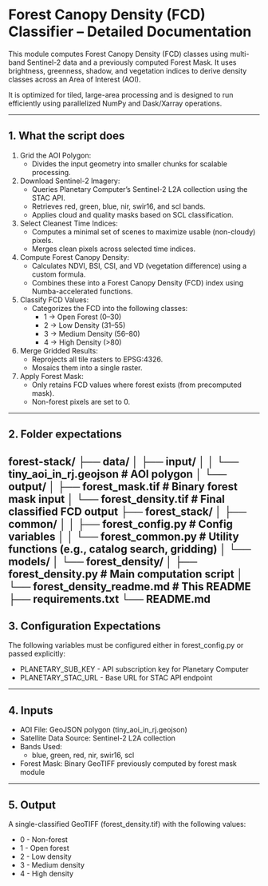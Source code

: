 # Forest Canopy Density (FCD) Classifier – Detailed Documentation

This module computes Forest Canopy Density (FCD) classes using multi-band Sentinel-2 data and a previously computed Forest Mask. It uses brightness, greenness, shadow, and vegetation indices to derive density classes across an Area of Interest (AOI).

It is optimized for tiled, large-area processing and is designed to run efficiently using parallelized NumPy and Dask/Xarray operations.

---

## 1. What the script does

1. Grid the AOI Polygon:
   - Divides the input geometry into smaller chunks for scalable processing.
2. Download Sentinel-2 Imagery:
   - Queries Planetary Computer’s Sentinel-2 L2A collection using the STAC API.
   - Retrieves red, green, blue, nir, swir16, and scl bands.
   - Applies cloud and quality masks based on SCL classification.
3. Select Cleanest Time Indices:
   - Computes a minimal set of scenes to maximize usable (non-cloudy) pixels.
   - Merges clean pixels across selected time indices.
4. Compute Forest Canopy Density:
   - Calculates NDVI, BSI, CSI, and VD (vegetation difference) using a custom formula.
   - Combines these into a Forest Canopy Density (FCD) index using Numba-accelerated functions.
5. Classify FCD Values:
   - Categorizes the FCD into the following classes:
      - 1 → Open Forest (0–30)
      - 2 → Low Density (31–55)
      - 3 → Medium Density (56–80)
      - 4 → High Density (>80)
6. Merge Gridded Results:
   - Reprojects all tile rasters to EPSG:4326.
   - Mosaics them into a single raster.
7. Apply Forest Mask:
   - Only retains FCD values where forest exists (from precomputed mask).
   - Non-forest pixels are set to 0.
---

## 2. Folder expectations
forest-stack/
├── data/
│   ├── input/
│   │   └── tiny_aoi_in_rj.geojson         # AOI polygon
│   └── output/
│       ├── forest_mask.tif                # Binary forest mask input
│       └── forest_density.tif             # Final classified FCD output
├── forest_stack/
│   ├── common/
│   │   ├── forest_config.py               # Config variables
│   │   └── forest_common.py               # Utility functions (e.g., catalog search, gridding)
│   └── models/
│       └── forest_density/
│           ├── forest_density.py          # Main computation script
│           └── forest_density_readme.md   # This README
├── requirements.txt
└── README.md
---

## 3. Configuration Expectations

The following variables must be configured either in forest_config.py or passed explicitly:

- PLANETARY_SUB_KEY	- API subscription key for Planetary Computer
- PLANETARY_STAC_URL - Base URL for STAC API endpoint
---

## 4. Inputs

- AOI File: GeoJSON polygon (tiny_aoi_in_rj.geojson)
- Satellite Data Source: Sentinel-2 L2A collection
- Bands Used:
  - blue, green, red, nir, swir16, scl
- Forest Mask: Binary GeoTIFF previously computed by forest mask module
---

## 5. Output

A single-classified GeoTIFF (forest_density.tif) with the following values:
- 0	- Non-forest
- 1	- Open forest
- 2	- Low density
- 3	- Medium density
- 4	- High density



